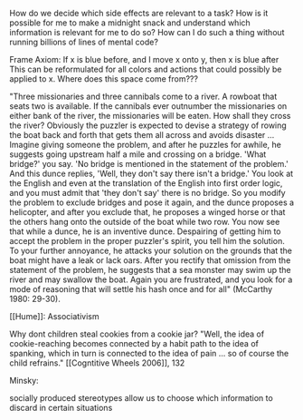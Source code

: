 How do we decide which side effects are relevant to a task? 
How is it possible for me to make a midnight snack and understand which information is relevant for me to do so? How can I do such a thing without running billions of lines of mental code? 

Frame Axiom: If x is blue before, and I move x onto y, then x is blue after
	This can be reformulated for all colors and actions that could possibly be applied to x.
	Where does this space come from???

"Three missionaries and three cannibals come to a river. A rowboat that seats two is available. If the cannibals ever outnumber the missionaries on either bank of the river, the missionaries will be eaten. How shall they cross the river? Obviously the puzzler is expected to devise a strategy of rowing the boat back and forth that gets them all across and avoids disaster ...
Imagine giving someone the problem, and after he puzzles for awhile, he suggests going upstream half a mile and crossing on a bridge. 'What bridge?' you say. 'No bridge is mentioned in the statement of the problem.' And this dunce replies, 'Well, they don't say there isn't a bridge.' You look at the English and even at the translation of the English into first order logic, and you must admit that 'they don't say' there is no bridge. So you modify the problem to exclude bridges and pose it again, and the dunce proposes a helicopter, and after you exclude that, he proposes a winged horse or that the others hang onto the outside of the boat while two row. 
You now see that while a dunce, he is an inventive dunce. Despairing of getting him to accept the problem in the proper puzzler's spirit, you tell him the solution. To your further annoyance, he attacks your solution on the grounds that the boat might have a leak or lack oars. After you rectify that omission from the statement of the problem, he suggests that a sea monster may swim up the river and may swallow the boat. Again you are frustrated, and you look for a mode of reasoning that will settle his hash once and for all" (McCarthy 1980: 29-30).

[[Hume]]: 
Associativism

Why dont children steal cookies from a cookie jar? "Well, the idea of cookie-reaching becomes connected by a habit path to the idea of spanking, which in turn is connected to the idea of pain ... so of course the child refrains." [[Cogntitive Wheels 2006]], 132


Minsky:

socially produced stereotypes allow us to choose which information to discard in certain situations